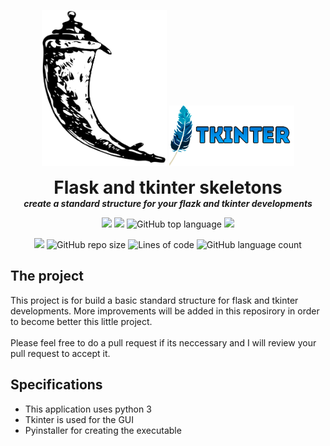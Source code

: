 <p align="center">
  <span align="left">
    <img width="200" height="250" src="https://github.com/dmtzs/skeletons/blob/master/Assets/readme/flask-removebg-preview.png" alt="Flask img">
  </span>

  <span align="right">
    <img width="200" src="https://github.com/dmtzs/skeletons/blob/master/Assets/readme/tkinter-logo-removebg-preview.png" alt="Tkinter img">
  </span>
  <!--img width="200" src="https://github.com/dmtzs/DownYoutube/blob/master/ytImage.png"-->
  <h1 align="center" style="margin: 0 auto 0 auto;">Flask and tkinter skeletons</h1>
  <h5 align="center" style="margin: 0 auto 0 auto;">create a standard structure for your flazk and tkinter developments</h5>
</p>

<p align="center">
    <img src="https://img.shields.io/github/last-commit/dmtzs/skeletons">
    <img src="https://img.shields.io/github/issues/dmtzs/skeletons?label=issues">
    <img alt="GitHub top language" src="https://img.shields.io/github/languages/top/dmtzs/skeletons">
    <img src="https://img.shields.io/github/stars/dmtzs/skeletons">
</p>

<p align="center">
  <img src="https://img.shields.io/github/languages/code-size/dmtzs/skeletons">
  <img alt="GitHub repo size" src="https://img.shields.io/github/repo-size/dmtzs/skeletons">
  <img alt="Lines of code" src="https://img.shields.io/tokei/lines/github/dmtzs/skeletons?label=total%20lines%20in%20repo">
  <img alt="GitHub language count" src="https://img.shields.io/github/languages/count/dmtzs/skeletons">
</p>

## The project
This project is for build a basic standard structure for flask and tkinter developments. More improvements will be added in this reposirory in order to become better this little project. <br><br>
Please feel free to do a pull request if its neccessary and I will review your pull request to accept it.

## Specifications
* This application uses python 3
* Tkinter is used for the GUI
* Pyinstaller for creating the executable
